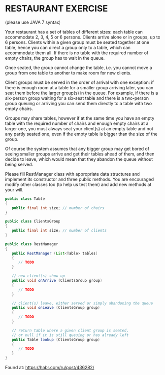 # RESTAURANT EXERCISE 
(please use JAVA 7 syntax)

Your restaurant has a set of tables of different sizes: each table can accommodate 2, 3, 4, 5 or 6 persons. Clients arrive alone or in groups, up to 6 persons. Clients within a given group must be seated together at one table, hence you can direct a group only to a table, which can accommodate them all. If there is no table with the required number of empty chairs, the group has to wait in the queue.

Once seated, the group cannot change the table, i.e. you cannot move a group from one table to another to make room for new clients.

Client groups must be served in the order of arrival with one exception: if there is enough room at a table for a smaller group arriving later, you can seat them before the larger group(s) in the queue. For example, if there is a six-person group waiting for a six-seat table and there is a two-person group queuing or arriving you can send them directly to a table with two empty chairs.

Groups may share tables, however if at the same time you have an empty table with the required number of chairs and enough empty chairs at a larger one, you must always seat your client(s) at an empty table and not any partly seated one, even if the empty table is bigger than the size of the group.

Of course the system assumes that any bigger group may get bored of seeing smaller groups arrive and get their tables ahead of them, and then decide to leave, which would mean that they abandon the queue without being served.

Please fill RestManager class with appropriate data structures and implement its constructor and three public methods. You are encouraged modify other classes too (to help us test them) and add new methods at your will.

```java
public class Table
{
   public final int size; // number of chairs
}

public class ClientsGroup
{
   public final int size; // number of clients
}

public class RestManager
{
   public RestManager (List<Table> tables)
   {
      // TODO
   }

   // new client(s) show up
   public void onArrive (ClientsGroup group)
   {
      // TODO
   }

   // client(s) leave, either served or simply abandoning the queue
   public void onLeave (ClientsGroup group)
   {
      // TODO
   }

   // return table where a given client group is seated, 
   // or null if it is still queuing or has already left
   public Table lookup (ClientsGroup group)
   {
      // TODO
   }
}
```

Found at: https://habr.com/ru/post/436282/
